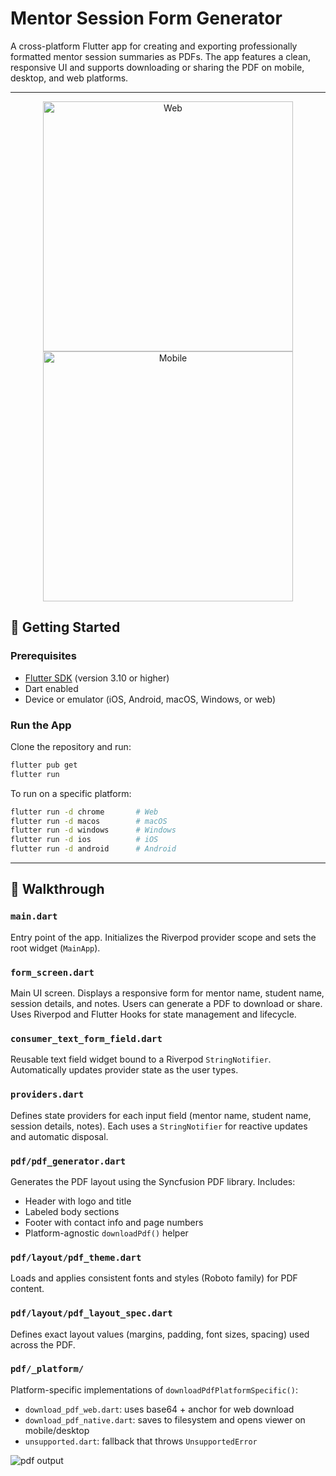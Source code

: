 # Mentor Session Form Generator

A cross-platform Flutter app for creating and exporting professionally formatted mentor session summaries as PDFs. The app features a clean, responsive UI and supports downloading or sharing the PDF on mobile, desktop, and web platforms.

---

<p align="center">
  <img src="examples/Screenshot%202025-06-13%20at%206.21.27 AM.png" alt="Web" height="400">
  <img src="examples/Screenshot%202025-06-13%20at%206.37.20 AM.png" alt="Mobile" height="400">
</p>

## 🚀 Getting Started

### Prerequisites

-   [Flutter SDK](https://flutter.dev/docs/get-started/install) (version 3.10 or higher)
-   Dart enabled
-   Device or emulator (iOS, Android, macOS, Windows, or web)

### Run the App

Clone the repository and run:

```bash
flutter pub get
flutter run
```

To run on a specific platform:

```bash
flutter run -d chrome       # Web
flutter run -d macos        # macOS
flutter run -d windows      # Windows
flutter run -d ios          # iOS
flutter run -d android      # Android
```

---

## 🧠 Walkthrough

### `main.dart`

Entry point of the app. Initializes the Riverpod provider scope and sets the root widget (`MainApp`).

### `form_screen.dart`

Main UI screen. Displays a responsive form for mentor name, student name, session details, and notes. Users can generate a PDF to download or share. Uses Riverpod and Flutter Hooks for state management and lifecycle.

### `consumer_text_form_field.dart`

Reusable text field widget bound to a Riverpod `StringNotifier`. Automatically updates provider state as the user types.

### `providers.dart`

Defines state providers for each input field (mentor name, student name, session details, notes). Each uses a `StringNotifier` for reactive updates and automatic disposal.

### `pdf/pdf_generator.dart`

Generates the PDF layout using the Syncfusion PDF library. Includes:

-   Header with logo and title
-   Labeled body sections
-   Footer with contact info and page numbers
-   Platform-agnostic `downloadPdf()` helper

### `pdf/layout/pdf_theme.dart`

Loads and applies consistent fonts and styles (Roboto family) for PDF content.

### `pdf/layout/pdf_layout_spec.dart`

Defines exact layout values (margins, padding, font sizes, spacing) used across the PDF.

### `pdf/_platform/`

Platform-specific implementations of `downloadPdfPlatformSpecific()`:

-   `download_pdf_web.dart`: uses base64 + anchor for web download
-   `download_pdf_native.dart`: saves to filesystem and opens viewer on mobile/desktop
-   `unsupported.dart`: fallback that throws `UnsupportedError`

![pdf output](examples/Screenshot%202025-06-13%20at%206.47.24 AM.png)
